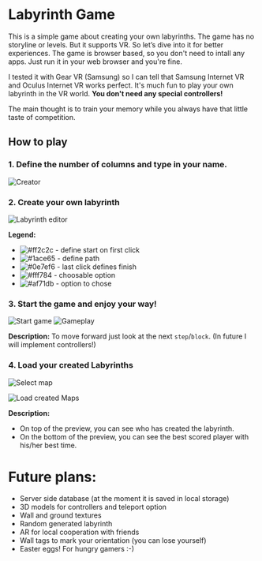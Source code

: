 # Labyrinth Game
This is a simple game about creating your own labyrinths. The game has no storyline or levels. But it supports VR. So let’s dive into it for better experiences. The game is browser based, so you don't need to intall any apps. Just run it in your web browser and you're fine.

I tested it with Gear VR (Samsung) so I can tell that Samsung Internet VR and Oculus Internet VR works perfect. It's much fun to play your own labyrinth in the VR world. **You don't need any special controllers!**

The main thought is to train your memory while you always have that little taste of competition.

## How to play

### 1. Define the number of **columns** and type in your name.

![Creator](http://nienormalny.org/labirynt-game/assets/img/creator.png)

### 2. Create your own labyrinth

![Labyrinth editor](http://nienormalny.org/labirynt-game/assets/img/lab-creator.png)

**Legend:**
- ![#ff2c2c](https://placehold.it/15/ff2c2c/000000?text=+) - define start on first click
- ![#1ace65](https://placehold.it/15/1ace65/000000?text=+) - define path
- ![#0e7ef6](https://placehold.it/15/0e7ef6/000000?text=+) - last click defines finish
- ![#fff784](https://placehold.it/15/fff784/000000?text=+) - choosable option
- ![#af71db](https://placehold.it/15/af71db/000000?text=+) - option to chose

### 3. Start the game and enjoy your way!
![Start game](http://nienormalny.org/labirynt-game/assets/img/Start.png)
![Gameplay](http://nienormalny.org/labirynt-game/assets/img/gameplay.png)

**Description:**
To move forward just look at the next `step`/`block`. (In future I will implement controllers!)

### 4. Load your created Labyrinths
![Select map](http://nienormalny.org/labirynt-game/assets/img/select-maps.png)

![Load created Maps](http://nienormalny.org/labirynt-game/assets/img/loaded-maps.png)

**Description:**
- On top of the preview, you can see who has created the labyrinth.
- On the bottom of the preview, you can see the best scored player with his/her best time.

# Future plans:
- Server side database (at the moment it is saved in local storage)
- 3D models for controllers and teleport option
- Wall and ground textures
- Random generated labyrinth
- AR for local cooperation with friends
- Wall tags to mark your orientation (you can lose yourself)
- Easter eggs! For hungry gamers :-)
